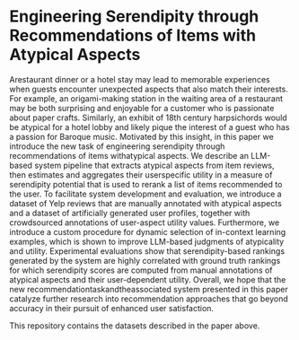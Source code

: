 # Engineering Serendipity through Recommendations of Items with Atypical Aspects
Arestaurant dinner or a hotel stay may lead to memorable experiences when guests encounter unexpected aspects that also match their interests. For example, an origami-making station in the waiting area of a restaurant may be both surprising and enjoyable for a customer who is passionate about paper crafts. Similarly, an exhibit of 18th century harpsichords would be atypical for a hotel lobby and likely pique the interest of a guest who has a passion for Baroque music. Motivated by this insight, in this paper we introduce the new task of engineering serendipity through recommendations of items withatypical aspects. We describe an LLM-based system pipeline that extracts atypical aspects from item reviews, then estimates and aggregates their userspecific utility in a measure of serendipity potential that is used to rerank a list of items recommended to the user. To facilitate system development and evaluation, we introduce a dataset of Yelp reviews that are manually annotated with atypical aspects and a dataset of artificially generated user profiles, together with crowdsourced annotations of user-aspect utility values. Furthermore, we introduce a custom procedure for dynamic selection of in-context learning examples, which is shown to improve LLM-based judgments of atypicality and utility. Experimental evaluations show that serendipity-based rankings generated by the system are highly correlated with ground truth rankings for which serendipity scores are computed from manual annotations of atypical aspects and their user-dependent utility. Overall, we hope that the new recommendationtaskandtheassociated system presented in this paper catalyze further research into recommendation approaches that go beyond accuracy in their pursuit of enhanced user satisfaction.

This repository contains the datasets described in the paper above.
